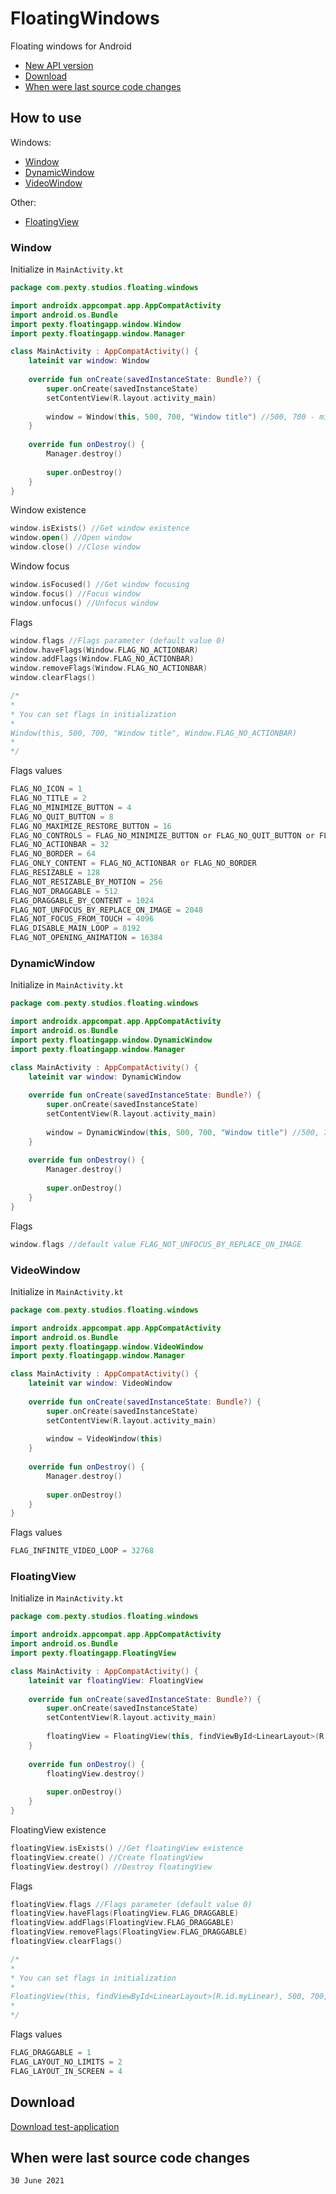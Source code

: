 # FloatingWindows
Floating windows for Android

- [New API version](https://github.com/TeaCondemns/AndroidFloatingWindowsEngine)
- [Download](#download)
- [When were last source code changes](#when-were-last-source-code-changes)

## How to use
Windows:
- [Window](#window)
- [DynamicWindow](#dynamicwindow)
- [VideoWindow](#videowindow)

Other:
- [FloatingView](#floatingview)

### Window
Initialize in `MainActivity.kt`
```kotlin
package com.pexty.studios.floating.windows

import androidx.appcompat.app.AppCompatActivity
import android.os.Bundle
import pexty.floatingapp.window.Window
import pexty.floatingapp.window.Manager

class MainActivity : AppCompatActivity() {
    lateinit var window: Window
    
    override fun onCreate(savedInstanceState: Bundle?) {
        super.onCreate(savedInstanceState)
        setContentView(R.layout.activity_main)
        
        window = Window(this, 500, 700, "Window title") //500, 700 - minimum window size
    }
    
    override fun onDestroy() {
        Manager.destroy()
    
        super.onDestroy()
    }
}
```
Window existence
```kotlin
window.isExists() //Get window existence
window.open() //Open window
window.close() //Close window
```
Window focus
```kotlin
window.isFocused() //Get window focusing
window.focus() //Focus window
window.unfocus() //Unfocus window
```
Flags
```kotlin
window.flags //Flags parameter (default value 0)
window.haveFlags(Window.FLAG_NO_ACTIONBAR)
window.addFlags(Window.FLAG_NO_ACTIONBAR)
window.removeFlags(Window.FLAG_NO_ACTIONBAR)
window.clearFlags()

/*
*
* You can set flags in initialization
*
Window(this, 500, 700, "Window title", Window.FLAG_NO_ACTIONBAR)
*
*/
```
Flags values
```kotlin
FLAG_NO_ICON = 1
FLAG_NO_TITLE = 2
FLAG_NO_MINIMIZE_BUTTON = 4
FLAG_NO_QUIT_BUTTON = 8
FLAG_NO_MAXIMIZE_RESTORE_BUTTON = 16
FLAG_NO_CONTROLS = FLAG_NO_MINIMIZE_BUTTON or FLAG_NO_QUIT_BUTTON or FLAG_NO_MAXIMIZE_RESTORE_BUTTON
FLAG_NO_ACTIONBAR = 32
FLAG_NO_BORDER = 64
FLAG_ONLY_CONTENT = FLAG_NO_ACTIONBAR or FLAG_NO_BORDER
FLAG_RESIZABLE = 128
FLAG_NOT_RESIZABLE_BY_MOTION = 256
FLAG_NOT_DRAGGABLE = 512
FLAG_DRAGGABLE_BY_CONTENT = 1024
FLAG_NOT_UNFOCUS_BY_REPLACE_ON_IMAGE = 2048
FLAG_NOT_FOCUS_FROM_TOUCH = 4096
FLAG_DISABLE_MAIN_LOOP = 8192
FLAG_NOT_OPENING_ANIMATION = 16384
```
### DynamicWindow
Initialize in `MainActivity.kt`
```kotlin
package com.pexty.studios.floating.windows

import androidx.appcompat.app.AppCompatActivity
import android.os.Bundle
import pexty.floatingapp.window.DynamicWindow
import pexty.floatingapp.window.Manager

class MainActivity : AppCompatActivity() {
    lateinit var window: DynamicWindow
    
    override fun onCreate(savedInstanceState: Bundle?) {
        super.onCreate(savedInstanceState)
        setContentView(R.layout.activity_main)
        
        window = DynamicWindow(this, 500, 700, "Window title") //500, 700 - minimum window size
    }
    
    override fun onDestroy() {
        Manager.destroy()
    
        super.onDestroy()
    }
}
```
Flags
```kotlin
window.flags //default value FLAG_NOT_UNFOCUS_BY_REPLACE_ON_IMAGE
```
### VideoWindow
Initialize in `MainActivity.kt`
```kotlin
package com.pexty.studios.floating.windows

import androidx.appcompat.app.AppCompatActivity
import android.os.Bundle
import pexty.floatingapp.window.VideoWindow
import pexty.floatingapp.window.Manager

class MainActivity : AppCompatActivity() {
    lateinit var window: VideoWindow
    
    override fun onCreate(savedInstanceState: Bundle?) {
        super.onCreate(savedInstanceState)
        setContentView(R.layout.activity_main)
        
        window = VideoWindow(this)
    }
    
    override fun onDestroy() {
        Manager.destroy()
    
        super.onDestroy()
    }
}
```
Flags values
```kotlin
FLAG_INFINITE_VIDEO_LOOP = 32768
```
### FloatingView
Initialize in `MainActivity.kt`
```kotlin
package com.pexty.studios.floating.windows

import androidx.appcompat.app.AppCompatActivity
import android.os.Bundle
import pexty.floatingapp.FloatingView

class MainActivity : AppCompatActivity() {
    lateinit var floatingView: FloatingView
    
    override fun onCreate(savedInstanceState: Bundle?) {
        super.onCreate(savedInstanceState)
        setContentView(R.layout.activity_main)
        
        floatingView = FloatingView(this, findViewById<LinearLayout>(R.id.myLinear), 500, 700) //500, 700 - view size
    }
    
    override fun onDestroy() {
        floatingView.destroy()
    
        super.onDestroy()
    }
}
```
FloatingView existence
```kotlin
floatingView.isExists() //Get floatingView existence
floatingView.create() //Create floatingView
floatingView.destroy() //Destroy floatingView
```
Flags
```kotlin
floatingView.flags //Flags parameter (default value 0)
floatingView.haveFlags(FloatingView.FLAG_DRAGGABLE)
floatingView.addFlags(FloatingView.FLAG_DRAGGABLE)
floatingView.removeFlags(FloatingView.FLAG_DRAGGABLE)
floatingView.clearFlags()

/*
*
* You can set flags in initialization
*
FloatingView(this, findViewById<LinearLayout>(R.id.myLinear), 500, 700, FloatingView.FLAG_DRAGGABLE)
*
*/
```
Flags values
```kotlin
FLAG_DRAGGABLE = 1
FLAG_LAYOUT_NO_LIMITS = 2
FLAG_LAYOUT_IN_SCREEN = 4
```

## Download
[Download test-application](https://cloud.mail.ru/public/PCzA/tFEqetY1e)

## When were last source code changes
`30 June 2021`
